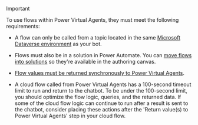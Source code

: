 > [!IMPORTANT]
> To use flows within Power Virtual Agents, they must meet the following requirements:
>
> - A flow can only be called from a topic located in the same [Microsoft Dataverse environment](/powerapps/maker/common-data-service/data-platform-intro) as your bot.
>
> - Flows must also be in a solution in Power Automate. You can [move flows into solutions](../advanced-flow-create.md#optionally-move-the-flow-to-another-solution) so they're available in the authoring canvas.
>
> - [Flow values must be returned synchronously to Power Virtual Agents](../advanced-flow-create.md#turn-off-asynchronous-responses-in-the-flow).
>
> - A cloud flow called from Power Virtual Agents has a 100-second timeout limit to run and return to the chatbot. To be under the 100-second limit, you should optimize the flow logic, queries, and the returned data. If some of the cloud flow logic can continue to run after a result is sent to the chatbot, consider placing these actions after the 'Return value(s) to Power Virtual Agents' step in your cloud flow.
